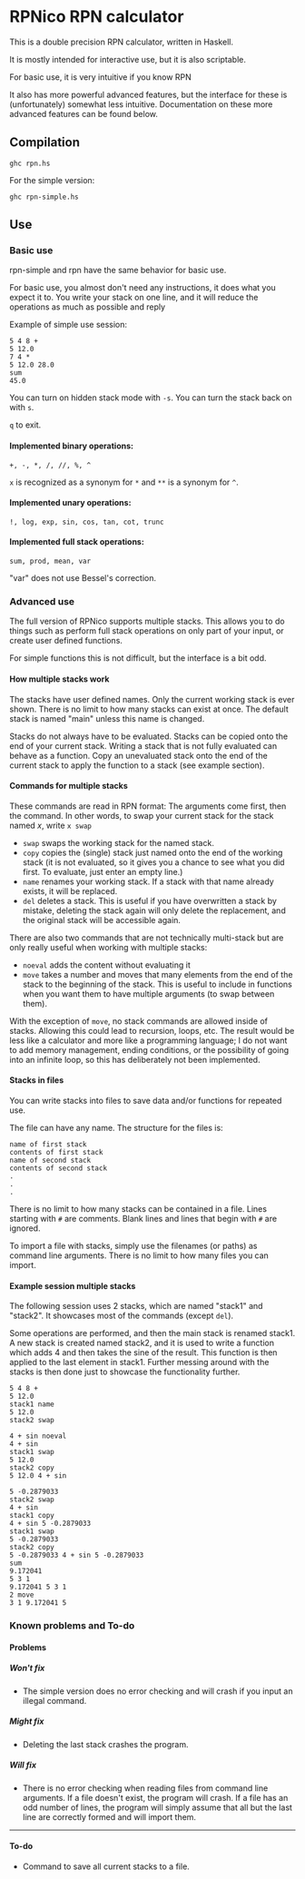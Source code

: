 # RPNico RPN calculator #

This is a double precision RPN calculator, written in Haskell.

It is mostly intended for interactive use, but it is also scriptable.

For basic use, it is very intuitive if you know RPN

It also has more powerful advanced features, but the interface for these is (unfortunately) somewhat less intuitive.
Documentation on these more advanced features can be found below.

## Compilation

`ghc rpn.hs`

For the simple version:

`ghc rpn-simple.hs`

## Use

### Basic use

rpn-simple and rpn have the same behavior for basic use.

For basic use, you almost don't need any instructions, it does what you expect it to.
You write your stack on one line, and it will reduce the operations as much as possible and reply

Example of simple use session:
```
5 4 8 +
5 12.0
7 4 *
5 12.0 28.0
sum
45.0
```

You can turn on hidden stack mode with `-s`.
You can turn the stack back on with `s`.

`q` to exit.

#### Implemented binary operations:

`+, -, *, /, //, %, ^`

`x` is recognized as a synonym for `*` and `**` is a synonym for `^`.

#### Implemented unary operations:

`!, log, exp, sin, cos, tan, cot, trunc`

#### Implemented full stack operations:

`sum, prod, mean, var`

"var" does not use Bessel's correction. 

### Advanced use

The full version of RPNico supports multiple stacks.
This allows you to do things such as perform full stack operations on only part of your input, or create user defined functions.

For simple functions this is not difficult, but the interface is a bit odd.

#### How multiple stacks work

The stacks have user defined names.
Only the current working stack is ever shown.
There is no limit to how many stacks can exist at once.
The default stack is named "main" unless this name is changed.

Stacks do not always have to be evaluated.
Stacks can be copied onto the end of your current stack.
Writing a stack that is not fully evaluated can behave as a function.
Copy an unevaluated stack onto the end of the current stack to apply the function to a stack (see example section).

#### Commands for multiple stacks

These commands are read in RPN format: The arguments come first, then the command.
In other words, to swap your current stack for the stack named _x_, write `x swap`

- `swap` swaps the working stack for the named stack.
- `copy` copies the (single) stack just named onto the end of the working stack (it is not evaluated, so it gives you a chance to see what you did first. To evaluate, just enter an empty line.)
- `name` renames your working stack. If a stack with that name already exists, it will be replaced.
- `del` deletes a stack. This is useful if you have overwritten a stack by mistake, deleting the stack again will only delete the replacement, and the original stack will be accessible again.

There are also two commands that are not technically multi-stack but are only really useful when working with multiple stacks:

- `noeval` adds the content without evaluating it
- `move` takes a number and moves that many elements from the end of the stack to the beginning of the stack. This is useful to include in functions when you want them to have multiple arguments (to swap between them).

With the exception of `move`, no stack commands are allowed inside of stacks.
Allowing this could lead to recursion, loops, etc.
The result would be less like a calculator and more like a programming language; I do not want to add memory management, ending conditions, or the possibility of going into an infinite loop, so this has deliberately not been implemented.

#### Stacks in files

You can write stacks into files to save data and/or functions for repeated use.

The file can have any name.
The structure for the files is:

```
name of first stack
contents of first stack
name of second stack
contents of second stack
.
.
.
```

There is no limit to how many stacks can be contained in a file.
Lines starting with `#` are comments.
Blank lines and lines that begin with `#` are ignored.

To import a file with stacks, simply use the filenames (or paths) as command line arguments.
There is no limit to how many files you can import.

#### Example session multiple stacks

The following session uses 2 stacks, which are named "stack1" and "stack2". It showcases most of the commands (except `del`).

Some operations are performed, and then the main stack is renamed stack1. A new stack is created named stack2, and it is used to write a function which adds 4 and then takes the sine of the result. This function is then applied to the last element in stack1. Further messing around with the stacks is then done just to showcase the functionality further.

```
5 4 8 +
5 12.0
stack1 name
5 12.0
stack2 swap

4 + sin noeval
4 + sin
stack1 swap
5 12.0
stack2 copy
5 12.0 4 + sin

5 -0.2879033
stack2 swap
4 + sin
stack1 copy
4 + sin 5 -0.2879033
stack1 swap
5 -0.2879033
stack2 copy
5 -0.2879033 4 + sin 5 -0.2879033
sum
9.172041
5 3 1
9.172041 5 3 1
2 move
3 1 9.172041 5
```

### Known problems and To-do

#### Problems

##### Won't fix
- The simple version does no error checking and will crash if you input an illegal command.

##### Might fix
- Deleting the last stack crashes the program.

##### Will fix
- There is no error checking when reading files from command line arguments. If a file doesn't exist, the program will crash. If a file has an odd number of lines, the program will simply assume that all but the last line are correctly formed and will import them. 

--------------------------

#### To-do

- Command to save all current stacks to a file.
